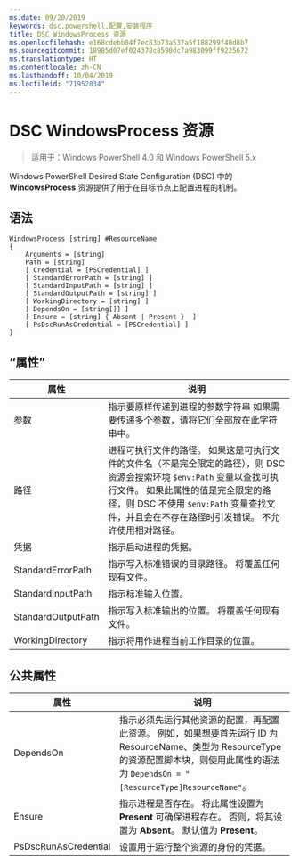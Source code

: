 ```yaml
---
ms.date: 09/20/2019
keywords: dsc,powershell,配置,安装程序
title: DSC WindowsProcess 资源
ms.openlocfilehash: e168cdebb04f7ec83b73a537a5f188299f40d8b7
ms.sourcegitcommit: 18985d07ef024378c8590dc7a983099ff9225672
ms.translationtype: HT
ms.contentlocale: zh-CN
ms.lasthandoff: 10/04/2019
ms.locfileid: "71952834"
---
```

# <a name="dsc-windowsprocess-resource"></a>DSC WindowsProcess 资源

> 适用于：Windows PowerShell 4.0 和 Windows PowerShell 5.x

Windows PowerShell Desired State Configuration (DSC) 中的 **WindowsProcess** 资源提供了用于在目标节点上配置进程的机制。

## <a name="syntax"></a>语法

```Syntax
WindowsProcess [string] #ResourceName
{
    Arguments = [string]
    Path = [string]
    [ Credential = [PSCredential] ]
    [ StandardErrorPath = [string] ]
    [ StandardInputPath = [string] ]
    [ StandardOutputPath = [string] ]
    [ WorkingDirectory = [string] ]
    [ DependsOn = [string[]] ]
    [ Ensure = [string] { Absent | Present }  ]
    [ PsDscRunAsCredential = [PSCredential] ]
}
```

## <a name="properties"></a>“属性”

|属性 |说明 |
|---|---|
|参数 |指示要原样传递到进程的参数字符串 如果需要传递多个参数，请将它们全部放在此字符串中。 |
|路径 |进程可执行文件的路径。 如果这是可执行文件的文件名（不是完全限定的路径），则 DSC 资源会搜索环境 `$env:Path` 变量以查找可执行文件。 如果此属性的值是完全限定的路径，则 DSC 不使用 `$env:Path` 变量查找文件，并且会在不存在路径时引发错误。 不允许使用相对路径。 |
|凭据 |指示启动进程的凭据。 |
|StandardErrorPath |指示写入标准错误的目录路径。 将覆盖任何现有文件。 |
|StandardInputPath |指示标准输入位置。 |
|StandardOutputPath |指示写入标准输出的位置。 将覆盖任何现有文件。 |
|WorkingDirectory |指示将用作进程当前工作目录的位置。 |

## <a name="common-properties"></a>公共属性

|属性 |说明 |
|---|---|
|DependsOn |指示必须先运行其他资源的配置，再配置此资源。 例如，如果想要首先运行 ID 为 ResourceName、类型为 ResourceType 的资源配置脚本块，则使用此属性的语法为 `DependsOn = "[ResourceType]ResourceName"`。 |
|Ensure |指示进程是否存在。 将此属性设置为 **Present** 可确保进程存在。 否则，将其设置为 **Absent**。 默认值为 **Present**。 |
|PsDscRunAsCredential |设置用于运行整个资源的身份的凭据。 |